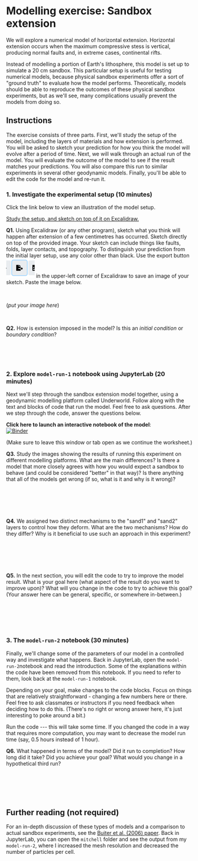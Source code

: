 # Modelling exercise: Sandbox extension

We will explore a numerical model of horizontal extension.
Horizontal extension occurs when the maximum compressive stess is vertical, producing normal faults and, in extreme cases, continental rifts.

Instead of modelling a portion of Earth's lithosphere, this model is set up to simulate a 20 cm sandbox.
This particular setup is useful for testing numerical models, because physical sandbox experiments offer a sort of "ground truth" to evaluate how the model performs.
Theoretically, models should be able to reproduce the outcomes of these physical sandbox experiments, but as we'll see, many complications usually prevent the models from doing so.

## Instructions

The exercise consists of three parts. First, we'll study the setup of the model, including the layers of materials and how extension is performed. You will be asked to sketch your prediction for how you think the model will evolve after a period of time. Next, we will walk through an actual run of the model. You will evaluate the outcome of the model to see if the result matches your predictions. You will also compare this run to similar experiments in several other geodynamic models. Finally, you'll be able to edit the code for the model and re-run it.

### 1. Investigate the experimental setup (10 minutes)

Click the link below to view an illustration of the model setup.

[Study the setup, and sketch on top of it on Excalidraw.](https://excalidraw.com/#json=Ug1j9KERkYbmhZVqt4SKv,I3anWk7rZoWaQZFGUSSPkg)

**Q1.** Using Excalidraw (or any other program), sketch what you think will happen after extension of a few centimetres has occurred.
Sketch directly on top of the provided image.
Your sketch can include things like faults, folds, layer contacts, and topography. 
To distinguish your prediction from the initial layer setup, use any color other than black. 
Use the export button ![Export button](images/export.PNG) in the upper-left corner of Excalidraw to save an image of your sketch. Paste the image below.

<br>

(*put your image here*)

<br>

**Q2.** How is extension imposed in the model? Is this an *initial condition* or *boundary condition*?

<br>
<br>
<br>

### 2. Explore `model-run-1` notebook using JupyterLab (20 minutes)

Next we'll step through the sandbox extension model together, using a geodynamic modelling platform called Underworld.
Follow along with the text and blocks of code that run the model. 
Feel free to ask questions. 
After we step through the code, answer the questions below.

**Click here to launch an interactive notebook of the model**:
<br>
[![Binder](https://mybinder.org/badge_logo.svg)](https://mybinder.org/v2/gh/mitchellmcm27/test/main?labpath=model-run-1.ipynb)

(Make sure to leave this window or tab open as we continue the worksheet.)

**Q3.** Study the images showing the results of running this experiment on different modelling platforms. What are the main differences? Is there a model that more closely agrees with how you would expect a sandbox to behave (and could be considered "better" in that way)? Is there anything that all of the models get wrong (if so, what is it and why is it wrong)?

<br>
<br>
<br>
<br>

**Q4.** We assigned two distinct mechanisms to the "sand1" and "sand2" layers to control how they deform. What are the two mechanisms? How do they differ? Why is it beneficial to use such an approach in this experiment?

<br>
<br>
<br>
<br>

**Q5.** In the next section, you will edit the code to try to improve the model result. What is your goal here (what aspect of the result do you want to improve upon)? What will you change in the code to try to achieve this goal? (Your answer here can be general, specific, or somewhere in-between.)

<br>
<br>
<br>
<br>

### 3. The `model-run-2` notebook (30 minutes)

Finally, we'll change some of the parameters of our model in a controlled way and investigate what happens.
Back in JupyterLab, open the `model-run-2`notebook and read the introduction.
Some of the explanations within the code have been removed from this notebook. 
If you need to refer to them, look back at the `model-run-1` notebook.

Depending on your goal, make changes to the code blocks.
Focus on things that are relatively straightforward - changing a few numbers here or there.
Feel free to ask classmates or instructors if you need feedback when deciding how to do this.
(There's no right or wrong answer here, it's just interesting to poke around a bit.)

Run the code --- this will take some time.
If you changed the code in a way that requires more computation, you may want to decrease the model run time (say, 0.5 hours instead of 1 hour).

**Q6.** What happened in terms of the model? Did it run to completion? How long did it take? Did you achieve your goal? What would you change in a hypothetical third run?

<br>
<br>
<br>
<br>

## Further reading (not required)

For an in-depth discussion of these types of models and a comparison to actual sandbox experiments, see the [Buiter et al. (2006) paper](Buiter-2006.pdf).
Back in JupyterLab, you can open the `mitchell` folder and see the output from my `model-run-2`, where I increased the mesh resolution and decreased the number of particles per cell.
